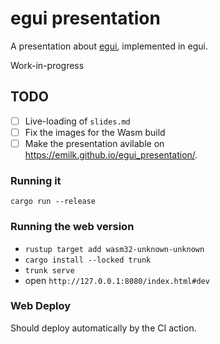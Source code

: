 # egui presentation

A presentation about [egui](https://github.com/emilk/egui), implemented in egui.

Work-in-progress

## TODO
* [ ] Live-loading of `slides.md`
* [ ] Fix the images for the Wasm build
* [ ] Make the presentation avilable on <https://emilk.github.io/egui_presentation/>.

### Running it

`cargo run --release`

### Running the web version
* `rustup target add wasm32-unknown-unknown`
* `cargo install --locked trunk`
* `trunk serve`
* open `http://127.0.0.1:8080/index.html#dev`

### Web Deploy
Should deploy automatically by the CI action.
